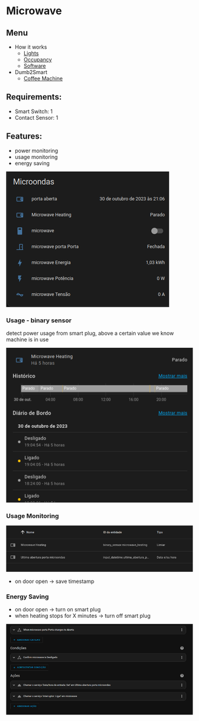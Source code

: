 # Microwave

## Menu

- How it works
  - [Lights](../how/lights.md)
  - [Occupancy](../how/occupancy.md)
  - [Software](../how/software.md)
- Dumb2Smart
  - [Coffee Machine](./coffee_machine.md)

## Requirements:
- Smart Switch: 1
- Contact Sensor: 1

## Features:
- power monitoring
- usage monitoring
- energy saving

![img_3.png](img_3.png)

### Usage - binary sensor

detect power usage from smart plug, above a certain value we know machine is in use

![img_4.png](img_4.png)

### Usage Monitoring

![img_9.png](img_9.png)

- on door open -> save timestamp

### Energy Saving

- on door open -> turn on smart plug
- when heating stops for X minutes -> turn off smart plug

![img_8.png](img_8.png)